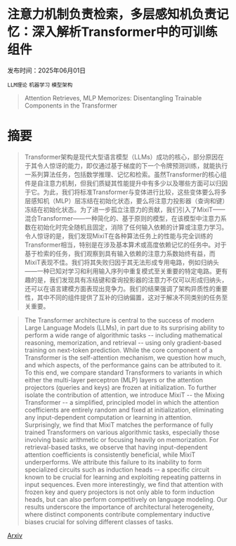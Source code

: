 # 注意力机制负责检索，多层感知机负责记忆：深入解析Transformer中的可训练组件

发布时间：2025年06月01日

`LLM理论` `机器学习` `模型架构`

> Attention Retrieves, MLP Memorizes: Disentangling Trainable Components in the Transformer

# 摘要

> Transformer架构是现代大型语言模型（LLMs）成功的核心，部分原因在于其令人惊讶的能力，即仅通过基于梯度的下一个令牌预测训练，就能执行一系列算法任务，包括数学推理、记忆和检索。虽然Transformer的核心组件是自注意力机制，但我们质疑其性能提升中有多少以及哪些方面可以归因于它。为此，我们将标准Transformer与变体进行比较，这些变体要么将多层感知机（MLP）层冻结在初始化状态，要么将注意力投影器（查询和键）冻结在初始化状态。为了进一步孤立注意力的贡献，我们引入了MixiT——混合Transformer——一种简化的、基于原则的模型，在该模型中注意力系数在初始化时完全随机且固定，消除了任何输入依赖的计算或注意力学习。令人惊讶的是，我们发现MixiT在各种算法任务上的性能与完全训练的Transformer相当，特别是在涉及基本算术或高度依赖记忆的任务中。对于基于检索的任务，我们观察到具有输入依赖的注意力系数始终有益，而MixiT表现不佳。我们将其失败归因于其无法形成专用电路，例如归纳头——一种已知对学习和利用输入序列中重复模式至关重要的特定电路。更有趣的是，我们发现具有冻结键和查询投影器的注意力不仅可以形成归纳头，还可以在语言建模方面表现出竞争力。我们的结果强调了架构异质性的重要性，其中不同的组件提供了互补的归纳偏置，这对于解决不同类别的任务至关重要。

> The Transformer architecture is central to the success of modern Large Language Models (LLMs), in part due to its surprising ability to perform a wide range of algorithmic tasks -- including mathematical reasoning, memorization, and retrieval -- using only gradient-based training on next-token prediction. While the core component of a Transformer is the self-attention mechanism, we question how much, and which aspects, of the performance gains can be attributed to it. To this end, we compare standard Transformers to variants in which either the multi-layer perceptron (MLP) layers or the attention projectors (queries and keys) are frozen at initialization. To further isolate the contribution of attention, we introduce MixiT -- the Mixing Transformer -- a simplified, principled model in which the attention coefficients are entirely random and fixed at initialization, eliminating any input-dependent computation or learning in attention. Surprisingly, we find that MixiT matches the performance of fully trained Transformers on various algorithmic tasks, especially those involving basic arithmetic or focusing heavily on memorization. For retrieval-based tasks, we observe that having input-dependent attention coefficients is consistently beneficial, while MixiT underperforms. We attribute this failure to its inability to form specialized circuits such as induction heads -- a specific circuit known to be crucial for learning and exploiting repeating patterns in input sequences. Even more interestingly, we find that attention with frozen key and query projectors is not only able to form induction heads, but can also perform competitively on language modeling. Our results underscore the importance of architectural heterogeneity, where distinct components contribute complementary inductive biases crucial for solving different classes of tasks.

[Arxiv](https://arxiv.org/abs/2506.01115)